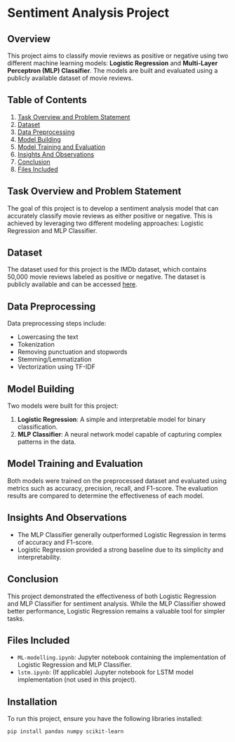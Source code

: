 # Sentiment Analysis Project

## Overview
This project aims to classify movie reviews as positive or negative using two different machine learning models: **Logistic Regression** and **Multi-Layer Perceptron (MLP) Classifier**. The models are built and evaluated using a publicly available dataset of movie reviews.

## Table of Contents
1. [Task Overview and Problem Statement](#task-overview-and-problem-statement)
2. [Dataset](#dataset)
3. [Data Preprocessing](#data-preprocessing)
4. [Model Building](#model-building)
5. [Model Training and Evaluation](#model-training-and-evaluation)
6. [Insights And Observations](#insights-and-observations)
7. [Conclusion](#conclusion)
8. [Files Included](#files-included)

## Task Overview and Problem Statement
The goal of this project is to develop a sentiment analysis model that can accurately classify movie reviews as either positive or negative. This is achieved by leveraging two different modeling approaches: Logistic Regression and MLP Classifier.

## Dataset
The dataset used for this project is the IMDb dataset, which contains 50,000 movie reviews labeled as positive or negative. The dataset is publicly available and can be accessed [here](https://ai.stanford.edu/~amaas/data/sentiment/).

## Data Preprocessing
Data preprocessing steps include:
- Lowercasing the text
- Tokenization
- Removing punctuation and stopwords
- Stemming/Lemmatization
- Vectorization using TF-IDF

## Model Building
Two models were built for this project:
1. **Logistic Regression**: A simple and interpretable model for binary classification.
2. **MLP Classifier**: A neural network model capable of capturing complex patterns in the data.

## Model Training and Evaluation
Both models were trained on the preprocessed dataset and evaluated using metrics such as accuracy, precision, recall, and F1-score. The evaluation results are compared to determine the effectiveness of each model.

## Insights And Observations
- The MLP Classifier generally outperformed Logistic Regression in terms of accuracy and F1-score.
- Logistic Regression provided a strong baseline due to its simplicity and interpretability.

## Conclusion
This project demonstrated the effectiveness of both Logistic Regression and MLP Classifier for sentiment analysis. While the MLP Classifier showed better performance, Logistic Regression remains a valuable tool for simpler tasks.

## Files Included
- `ML-modelling.ipynb`: Jupyter notebook containing the implementation of Logistic Regression and MLP Classifier.
- `lstm.ipynb`: (If applicable) Jupyter notebook for LSTM model implementation (not used in this project).

## Installation
To run this project, ensure you have the following libraries installed:
```bash
pip install pandas numpy scikit-learn
